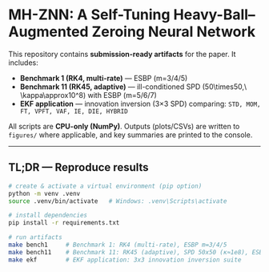 # MH-ZNN: A Self-Tuning Heavy-Ball–Augmented Zeroing Neural Network

This repository contains **submission-ready artifacts** for the paper. It includes:

- **Benchmark 1 (RK4, multi-rate)** — ESBP \(m=3/4/5\)
- **Benchmark 11 (RK45, adaptive)** — ill-conditioned SPD \(50\times50,\ \kappa\approx10^8\) with ESBP \(m=5/6/7\)
- **EKF application** — innovation inversion (3×3 SPD) comparing: `STD, MOM, FT, VPFT, VAF, IE, DIE, HYBRID`

All scripts are **CPU-only (NumPy)**. Outputs (plots/CSVs) are written to `figures/` where applicable, and key summaries are printed to the console.

---

## TL;DR — Reproduce results

```bash
# create & activate a virtual environment (pip option)
python -m venv .venv
source .venv/bin/activate   # Windows: .venv\Scripts\activate

# install dependencies
pip install -r requirements.txt

# run artifacts
make bench1     # Benchmark 1: RK4 (multi-rate), ESBP m=3/4/5
make bench11    # Benchmark 11: RK45 (adaptive), SPD 50x50 (κ≈1e8), ESBP m=5/6/7
make ekf        # EKF application: 3x3 innovation inversion suite
